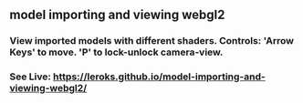 ## model importing and viewing webgl2
### View imported models with different shaders. Controls: 'Arrow Keys' to move. 'P' to lock-unlock camera-view.
### See Live: https://leroks.github.io/model-importing-and-viewing-webgl2/
